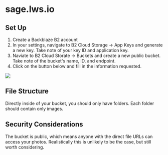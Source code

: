 # sage.lws.io

## Set Up

1. Create a Backblaze B2 account
1. In your settings, navigate to B2 Cloud Storage -> App Keys and generate a new key. Take note of your key ID and application key.
1. Naviate to B2 Cloud Storate -> Buckets and create a new public bucket. Take note of the bucket's name, ID, and endpoint.
1. Click on the button below and fill in the information requested.

<a href="https://app.netlify.com/start/deploy?repository=https://github.com/phazonoverload/sage.lws.io">
  <img src="https://www.netlify.com/img/deploy/button.svg">
</a>

## File Structure

Directly inside of your bucket, you should only have folders. Each folder should contain only images.

## Security Considerations

The bucket is public, which means anyone with the direct file URLs can access your photos. Realistically this is unlikely to be the case, but still worth considering.
